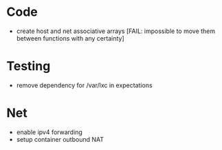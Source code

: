 # Code
* create host and net associative arrays [FAIL: impossible to move them between functions with any certainty]

# Testing
* remove dependency for /var/lxc in expectations

# Net
* enable ipv4 forwarding
* setup container outbound NAT
